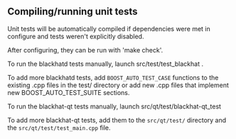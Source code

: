 Compiling/running unit tests
------------------------------------

Unit tests will be automatically compiled if dependencies were met in configure
and tests weren't explicitly disabled.

After configuring, they can be run with 'make check'.

To run the blackhatd tests manually, launch src/test/test_blackhat .

To add more blackhatd tests, add `BOOST_AUTO_TEST_CASE` functions to the existing
.cpp files in the test/ directory or add new .cpp files that
implement new BOOST_AUTO_TEST_SUITE sections.

To run the blackhat-qt tests manually, launch src/qt/test/blackhat-qt_test

To add more blackhat-qt tests, add them to the `src/qt/test/` directory and
the `src/qt/test/test_main.cpp` file.
